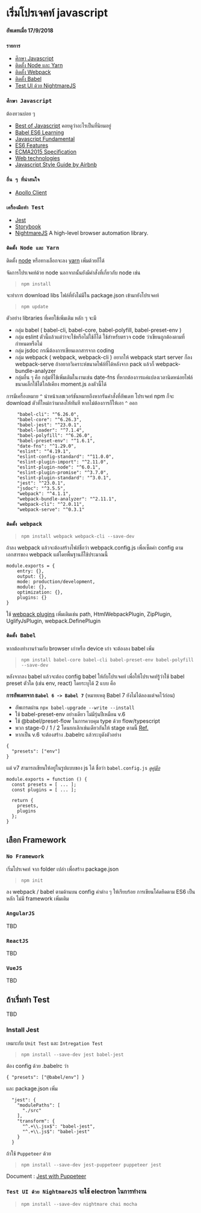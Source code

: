 # เริ่มโปรเจคท์ javascript

#### อัพเดทเมื่อ 17/9/2018

### `รายการ`
* [ศึกษา Javascript](#ศึกษา-javascript)
* [ติดตั้ง Node และ Yarn](#ติดตั้ง-node-และ-yarn)
* [ติดตั้ง Webpack](#ติดตั้ง-webpack)
* [ติดตั้ง Babel](#ติดตั้ง-babel)
* [Test UI ด้วย NightmareJS]()

### `ศึกษา Javascript`
ต้องทวนบ่อย ๆ
* [Best of Javascript](https://bestofjs.org/) คอยดูว่าอะไรเป็นที่นิยมอยู่
* [Babel ES6 Learning](https://babeljs.io/docs/en/next/learn)
* [Javascript Fundamental](https://developer.mozilla.org/bm/docs/Web/JavaScript)
* [ES6 Features](https://github.com/lukehoban/es6features#readme)
* [ECMA2015 Specification](http://www.ecma-international.org/ecma-262/6.0/index.html)
* [Web technologies](https://developer.mozilla.org/en-US/docs/Web)
* [Javascript Style Guide by Airbnb](https://github.com/airbnb/javascript)

### `อื่น ๆ ที่น่าสนใจ`

* [Apollo Client](https://github.com/apollographql/apollo-client)

### `เครื่องมือทำ Test`
* [Jest](https://jestjs.io/)
* [Storybook](https://storybook.js.org/)
* [NightmareJS](http://www.nightmarejs.org/) A high-level browser automation library.

### `ติดตั้ง Node และ Yarn`
ติดตั้ง [node](https://nodejs.org/en/download/) หรือทางเลือกจะลง [yarn](https://yarnpkg.com/lang/en/docs/install/#windows-stable) เพิ่มด้วยก็ได้

จัดการโปรเจคท์ด้วย node
นอกจากนั้นยังมีคำสั่งที่เกี่ยวกับ node เช่น

> `npm install`

จะทำการ download libs ไฟล์ที่ยังไม่มีใน package.json เข้ามายังโปรเจคท์

> `npm update`

ตัวอย่าง libraries ที่เคยใช้เพิ่มเติม หลัก ๆ จะมี

* กลุ่ม babel ( babel-cli, babel-core, babel-polyfill, babel-preset-env )
* กลุ่ม eslint ตัวนี้แล้วแต่ว่าจะใช้หรือไม่ใช้ก็ได้ ใช้สำหรับตรวจ code ว่าเขียนถูกต้องตามที่กำหนดหรือไม่
* กลุ่ม jsdoc กรณีต้องการเขียนเอกสารจาก coding
* กลุ่ม webpack ( webpack, webpack-cli ) อยากให้ webpack start server ก็ลง webpack-serve ถ้าอยากวิเคราะห์ขนาดไฟล์ที่ได้หลังจาก pack แล้วก็ webpack-bundle-analyzer
* กลุ่มอื่น ๆ คือ กลุ่มที่ใช้เพิ่มเติมในงานเช่น date-fns ที่หากต้องการแค่แปลงเวลานิดหน่อยไฟล์ขนาดเล็กใช้ได้ใกล้เคียง moment.js ลงตัวนี้ได้

การมีเครื่องหมาย `^` นำหน้าเลขเวอร์ชันหมายถึงหากรันคำสั่งที่อัพเดท
โปรเจคท์ npm ก็จะ download ตัวที่ใหม่กว่ามาลงให้ทันที หากไม่ต้องการก็ให้เอา `^` ออก

```
    "babel-cli": "^6.26.0",
    "babel-core": "^6.26.3",
    "babel-jest": "^23.0.1",
    "babel-loader": "^7.1.4",
    "babel-polyfill": "^6.26.0",
    "babel-preset-env": "^1.6.1",
    "date-fns": "^1.29.0",
    "eslint": "^4.19.1",
    "eslint-config-standard": "^11.0.0",
    "eslint-plugin-import": "^2.11.0",
    "eslint-plugin-node": "^6.0.1",
    "eslint-plugin-promise": "^3.7.0",
    "eslint-plugin-standard": "^3.0.1",
    "jest": "^23.0.1",
    "jsdoc": "^3.5.5",
    "webpack": "^4.1.1",
    "webpack-bundle-analyzer": "^2.11.1",
    "webpack-cli": "^2.0.11",
    "webpack-serve": "^0.3.1"
```

### `ติดตั้ง webpack`

> `npm install webpack webpack-cli --save-dev`

ถ้าลง webpack แล้วจะต้องสร้างไฟล์ชื่อว่า webpack.config.js เพื่อเซ็ตค่า config ตามเอกสารของ webpack แต่โดยพื้นฐานก็ใช้ประมาณนี้

```
module.exports = {
    entry: {},
    output: {},
    mode: production/development,
    module: {},
    optimization: {},
    plugins: {}
}
```
ใช้ [webpack plugins](https://webpack.js.org/plugins/) เพิ่มเติมเช่น path, HtmlWebpackPlugin, ZipPlugin, UglifyJsPlugin, webpack.DefinePlugin

### `ติดตั้ง Babel`

หากต้องทำงานร่วมกับ browser เก่าหรือ device เก่า จะต้องลง babel เพิ่ม

> `npm install babel-core babel-cli babel-preset-env babel-polyfill --save-dev`

หลังจากลง babel แล้วจะต้อง config babel ให้กับโปรเจคท์ เพื่อให้โปรเจคท์รู้ว่าใช้ babel preset ตัวใด (เช่น env, react) โดยระบุได้ 2 แบบ คือ

**การอัพเดทจาก `Babel 6 -> Babel 7`** (หมายเหตุ Babel 7 ยังไม่ได้ลองแต่จดไว้ก่อน)
* อัพเกรดผ่าน `npx babel-upgrade --write --install`
* ใช้ babel-preset-env อย่างเดียว ไม่มีรุ่นปีเหมือน v.6
* ใช้ @babel/preset-flow ในการควบคุม type ด้วย flow/typescript
* พวก stage-0 / 1 / 2 โดนยกเลิกเช่นเดียวกันให้ stage ตามนี้ [Ref.](https://github.com/babel/babel/tree/master/packages/babel-preset-stage-0#babelpreset-stage-0)
* หากเป็น v.6 จะต้องสร้าง .babelrc แล้วระบุดังตัวอย่าง

```
{
  "presets": ["env"]
}
```
แต่ v7 สามารถเขียนให้อยู่ในรูปแบบของ js ได้ ชื่อว่า `babel.config.js` [_ดูคู่มือ_](https://babeljs.io/docs/en/configuration#babelconfigjs)
```
module.exports = function () {
  const presets = [ ... ];
  const plugins = [ ... ];

  return {
    presets,
    plugins
  };
}
```

## เลือก Framework
### `No Framework`

เริ่มโปรเจคท์ จาก folder เปล่า เพื่อสร้าง package.json
> `npm init`

ลง webpack / babel ตามด้านบน config ค่าต่าง ๆ ให้เรียบร้อย
การเขียนโค้ดยึดตาม ES6 เป็นหลัก ไม่มี framework เพิ่มเติม

### `AngularJS`
TBD

### `ReactJS`
TBD

### `VueJS`
TBD

## ถ้าเริ่มทำ Test
TBD

### Install Jest
เหมาะกับ `Unit Test` และ `Intregation Test`
> `npm install --save-dev jest babel-jest`

ต้อง config ด้วย .babelrc ว่า

`{ "presets": ["@babel/env"] }`

และ package.json เพิ่ม

```
  "jest": {
    "modulePaths": [
      "./src"
    ],
    "transform": {
      "^.+\\.jsx$": "babel-jest",
      "^.+\\.js$": "babel-jest"
    }
  }
```

ถ้าใช้ `Puppeteer` ด้วย
> `npm install --save-dev jest-puppeteer puppeteer jest`

Document : [Jest with Puppeteer](https://jestjs.io/docs/en/puppeteer)

### `Test UI ด้วย NightmareJS` จะใช้ electron ในการทำงาน

> `npm install --save-dev nightmare chai mocha`